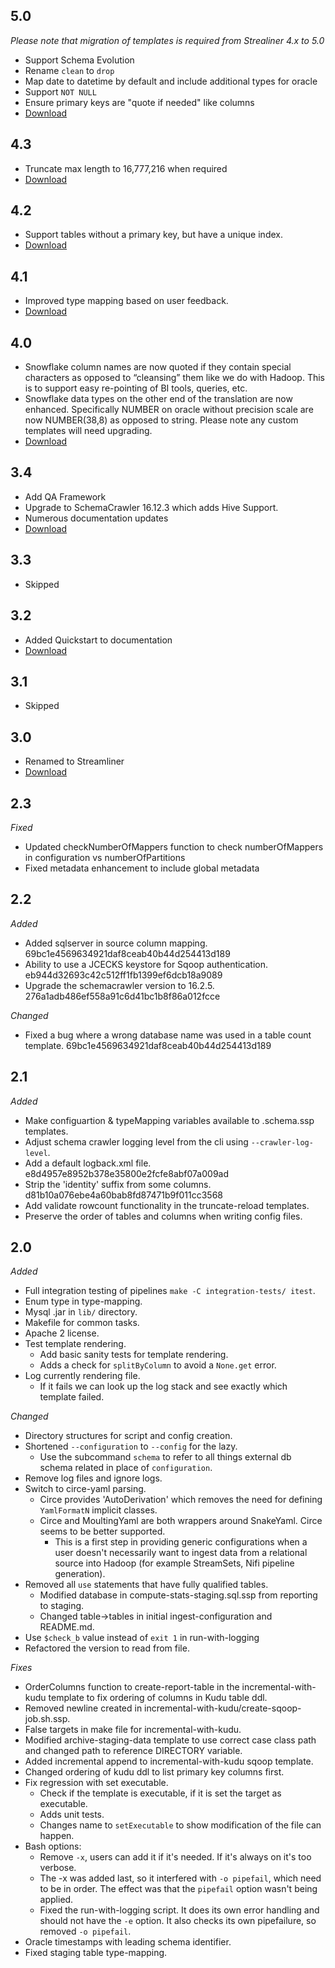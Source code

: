 ## 5.0
*Please note that migration of templates is required from Strealiner 4.x to 5.0*
- Support Schema Evolution
- Rename `clean` to `drop`
- Map date to datetime by default and include additional types for oracle
- Support `NOT NULL`
- Ensure primary keys are "quote if needed" like columns
- [Download](https://repo.phdata.io/public/streamliner/raw/versions/5.0/streamliner-5.0.zip)

## 4.3
- Truncate max length to 16,777,216 when required
- [Download](https://repo.phdata.io/public/streamliner/raw/files/streamliner-4.3.zip)

## 4.2
- Support tables without a primary key, but have a unique index.
- [Download](https://repository.phdata.io/artifactory/binary/phdata/streamliner/streamliner-4.2.zip)

## 4.1
- Improved type mapping based on user feedback.
- [Download](https://repository.phdata.io/artifactory/binary/phdata/streamliner/streamliner-4.1.zip)

## 4.0
- Snowflake column names are now quoted if they contain special characters as opposed to “cleansing” them like we do with Hadoop. This is to support easy re-pointing of BI tools, queries, etc.
- Snowflake data types on the other end of the translation are now enhanced. Specifically NUMBER on oracle without precision scale are now NUMBER(38,8) as opposed to string. Please note any custom templates will need upgrading.
- [Download](https://repository.phdata.io:443/artifactory/binary/phdata/streamliner/streamliner-4.0.zip)

## 3.4
- Add QA Framework
- Upgrade to SchemaCrawler 16.12.3 which adds Hive Support.
- Numerous documentation updates
- [Download](https://repository.phdata.io/artifactory/binary/phdata/streamliner/streamliner-3.4.zip)

## 3.3
- Skipped

## 3.2
- Added Quickstart to documentation
- [Download](https://repository.phdata.io/artifactory/binary/phdata/streamliner/streamliner-3.2.zip)

## 3.1
- Skipped

## 3.0
- Renamed to Streamliner
- [Download](https://repository.phdata.io/artifactory/binary/phdata/streamliner/streamliner-3.0.0.zip)

## 2.3
*Fixed*
- Updated checkNumberOfMappers function to check numberOfMappers in configuration vs numberOfPartitions
- Fixed metadata enhancement to include global metadata

## 2.2
*Added*
- Added sqlserver in source column mapping. 69bc1e4569634921daf8ceab40b44d254413d189
- Ability to use a JCECKS keystore for Sqoop authentication. eb944d32693c42c512ff1fb1399ef6dcb18a9089
- Upgrade the schemacrawler version to 16.2.5. 276a1adb486ef558a91c6d41bc1b8f86a012fcce

*Changed*
- Fixed a bug where a wrong database name was used in a table count template.  69bc1e4569634921daf8ceab40b44d254413d189

## 2.1
*Added*
- Make configuartion & typeMapping variables available to .schema.ssp templates. 
- Adjust schema crawler logging level from the cli using `--crawler-log-level`. 
- Add a default logback.xml file. e8d4957e8952b378e35800e2fcfe8abf07a009ad
- Strip the 'identity' suffix from some columns. d81b10a076ebe4a60bab8fd87471b9f011cc3568
- Add validate rowcount functionality in the truncate-reload templates. 
- Preserve the order of tables and columns when writing config files. 

## 2.0
*Added*
- Full integration testing of pipelines `make -C integration-tests/ itest`.
- Enum type in type-mapping.
- Mysql .jar in `lib/` directory.
- Makefile for common tasks.
- Apache 2 license.
- Test template rendering.
  - Add basic sanity tests for template rendering.
  - Adds a check for `splitByColumn` to avoid a `None.get` error.
- Log currently rendering file.
  - If it fails we can look up the log stack and see exactly which template failed.

*Changed*
- Directory structures for script and config creation.
- Shortened `--configuration` to `--config` for the lazy. 
  - Use the subcommand `schema` to refer to all things external db schema related in place of `configuration`.
- Remove log files and ignore logs.
- Switch to circe-yaml parsing.
  - Circe provides 'AutoDerivation' which removes the need for defining `YamlFormatN` implicit classes.
  - Circe and MoultingYaml are both wrappers around SnakeYaml. Circe seems to be better supported.
    - This is a first step in providing generic configurations when a user doesn't necessarily want to ingest data from a relational source into Hadoop (for example StreamSets, Nifi pipeline generation).
- Removed all `use` statements that have fully qualified tables.
  - Modified database in compute-stats-staging.sql.ssp from reporting to staging.
  - Changed table->tables in initial ingest-configuration and README.md.
- Use `$check_b` value instead of `exit 1` in run-with-logging
- Refactored the version to read from file.

*Fixes*
- OrderColumns function to create-report-table in the incremental-with-kudu template to fix ordering of columns in Kudu table ddl.
- Removed newline created in incremental-with-kudu/create-sqoop-job.sh.ssp.
- False targets in make file for incremental-with-kudu.
- Modified archive-staging-data template to use correct case class path and changed path to reference DIRECTORY variable.
- Added incremental append to incremental-with-kudu sqoop template.
- Changed ordering of kudu ddl to list primary key columns first.
- Fix regression with set executable. 
  - Check if the template is executable, if it is set the target as executable. 
  - Adds unit tests. 
  - Changes name to `setExecutable` to show modification of the file can happen.
- Bash options:
  - Remove `-x`, users can add it if it's needed. If it's always on it's too verbose.
  - The -x was added last, so it interfered with `-o pipefail`, which need to be in order. The effect was that the `pipefail` option wasn't being applied.
  - Fixed the run-with-logging script. It does its own error handling and should not have the `-e` option. It also checks its own pipefailure, so removed `-o pipefail`.
- Oracle timestamps with leading schema identifier.
- Fixed staging table type-mapping.
